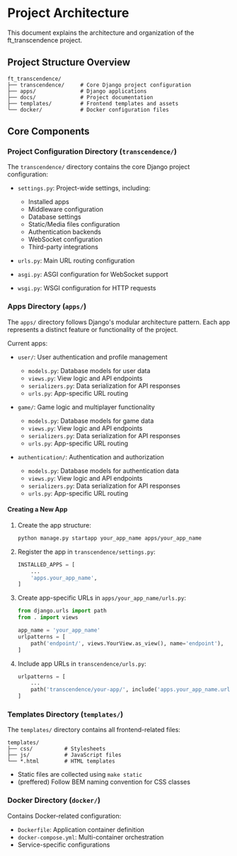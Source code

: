 # Project Architecture

This document explains the architecture and organization of the ft_transcendence project.

## Project Structure Overview

```
ft_transcendence/
├── transcendence/     # Core Django project configuration
├── apps/              # Django applications
├── docs/              # Project documentation
├── templates/         # Frontend templates and assets
└── docker/            # Docker configuration files
```

## Core Components

### Project Configuration Directory (`transcendence/`)

The `transcendence/` directory contains the core Django project configuration:

- `settings.py`: Project-wide settings, including:

  - Installed apps
  - Middleware configuration
  - Database settings
  - Static/Media files configuration
  - Authentication backends
  - WebSocket configuration
  - Third-party integrations

- `urls.py`: Main URL routing configuration
- `asgi.py`: ASGI configuration for WebSocket support
- `wsgi.py`: WSGI configuration for HTTP requests

### Apps Directory (`apps/`)

The `apps/` directory follows Django's modular architecture pattern. Each app represents a distinct feature or functionality of the project.

Current apps:

- `user/`: User authentication and profile management

  - `models.py`: Database models for user data
  - `views.py`: View logic and API endpoints
  - `serializers.py`: Data serialization for API responses
  - `urls.py`: App-specific URL routing

- `game/`: Game logic and multiplayer functionality

  - `models.py`: Database models for game data
  - `views.py`: View logic and API endpoints
  - `serializers.py`: Data serialization for API responses
  - `urls.py`: App-specific URL routing

- `authentication/`: Authentication and authorization

  - `models.py`: Database models for authentication data
  - `views.py`: View logic and API endpoints
  - `serializers.py`: Data serialization for API responses
  - `urls.py`: App-specific URL routing

#### Creating a New App

1. Create the app structure:

   ```bash
   python manage.py startapp your_app_name apps/your_app_name
   ```

2. Register the app in `transcendence/settings.py`:

   ```python
   INSTALLED_APPS = [
       ...
       'apps.your_app_name',
   ]
   ```

3. Create app-specific URLs in `apps/your_app_name/urls.py`:

   ```python
   from django.urls import path
   from . import views

   app_name = 'your_app_name'
   urlpatterns = [
       path('endpoint/', views.YourView.as_view(), name='endpoint'),
   ]
   ```

4. Include app URLs in `transcendence/urls.py`:
   ```python
   urlpatterns = [
       ...
       path('transcendence/your-app/', include('apps.your_app_name.urls')),
   ]
   ```

### Templates Directory (`templates/`)

The `templates/` directory contains all frontend-related files:

```
templates/
├── css/          # Stylesheets
├── js/           # JavaScript files
└── *.html        # HTML templates
```

- Static files are collected using `make static`
- (preffered) Follow BEM naming convention for CSS classes

### Docker Directory (`docker/`)

Contains Docker-related configuration:

- `Dockerfile`: Application container definition
- `docker-compose.yml`: Multi-container orchestration
- Service-specific configurations
